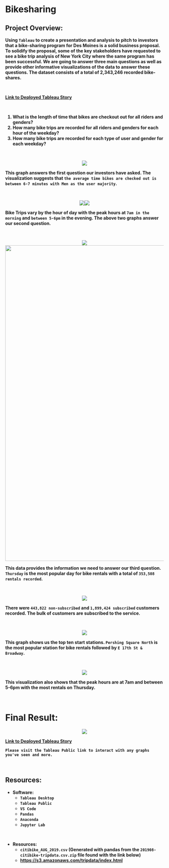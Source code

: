 # Bikesharing

<b/>

## Project Overview:

<b>

Using `Tableau` to create a presentation and analysis to pitch to investors that a bike-sharing program for Des Moines is a solid business proposal. To solidify the proposal, some of the key stakeholders have requested to see a bike trip analysis of New York City where the same program has been successful. We are going to answer three main questions as well as provide other informative visualizations of the data to answer these questions. The dataset consists of a total of 2,343,246 recorded bike-shares.

<br>

[Link to Deployed Tableau Story](https://public.tableau.com/app/profile/dylan.brothers/viz/CitibikeStory_16635661142550/Zipcode_Top_Stations?publish=yes)

<br>

1. What is the length of time that bikes are checkout out for all riders and genders?
2. How many bike trips are recorded for all riders and genders for each hour of the weekday?
3. How many bike trips are recorded for each type of user and gender for each weekday?

<br>

<p align=center>
<img src=Images/trip_duration.png>

This graph answers the first question our investors have asked. The visualization suggests that `the average time bikes are checked out is between 6-7 minutes with Men as the user majority`.

<br>

<p align=center>
<img src=Images/trips_by_hour.png><img src=Images/trips_by_hour_usertype.png>

Bike Trips vary by the hour of day with the peak hours at `7am in the morning` and `between 5-6pm` in the evening. The above two graphs answer our second question.

<br>

<p align=center>
<img src=Images/trips_by_weekday.png><img src=Images/trips_by_weekday_2.png width=999>

This data provides the information we need to answer our third question. `Thursday` is the most popular day for bike rentals with a total of `353,508 rentals recorded`.

<br>

<p align=center>
<img src=Images/trips_by_usertype_pie.png>

There were `443,822 non-subscribed` and `1,899,424 subscribed` customers recorded. The bulk of customers are subscribed to the service.

<br>

<p align=center>
<img src=Images/top_10_start_stations.png>

This graph shows us the top ten start stations. `Pershing Square North` is the most popular station for bike rentals followed by `E 17th St & Broadway`.

<br>

<p align=center>
<img src=Images/trips_by_weekday_by_hour.png>

This visualization also shows that the peak hours are at 7am and between 5-6pm with the most rentals on Thursday.

<br>

# Final Result:

<p align=center>
<img src=Images/Final.png>

<br>

[Link to Deployed Tableau Story](https://public.tableau.com/app/profile/dylan.brothers/viz/CitibikeStory_16635661142550/Zipcode_Top_Stations?publish=yes)

`Please visit the Tableau Public link to interact with any graphs you've seen and more.`

<br>

## Resources:

- Software:
    - `Tableau Desktop`
    - `Tableau Public`
    - `VS Code`
    - `Pandas`
    - `Anaconda`
    - `Jupyter Lab`

<br>

- Resources:
    - `citibike_AUG_2019.csv` (Generated with pandas from the `201908-citibike-tripdata.csv.zip` file found with the link below)
    - https://s3.amazonaws.com/tripdata/index.html
  
<br>

<b/>